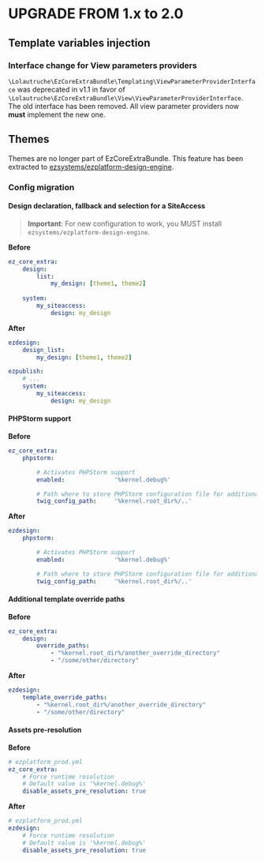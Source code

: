 # UPGRADE FROM 1.x to 2.0

## Template variables injection
### Interface change for View parameters providers

`\Lolautruche\EzCoreExtraBundle\Templating\ViewParameterProviderInterface` was deprecated in v1.1 in favor of
`\Lolautruche\EzCoreExtraBundle\View\ViewParameterProviderInterface`.
The old interface has been removed. All view parameter providers now **must** implement the new one.

## Themes
Themes are no longer part of EzCoreExtraBundle. 
This feature has been extracted to [ezsystems/ezplatform-design-engine](https://github.com/ezsystems/ezplatform-design-engine).

### Config migration
#### Design declaration, fallback and selection for a SiteAccess

> **Important**: For new configuration to work, you MUST install `ezsystems/ezplatform-design-engine`.

**Before**
```yaml
ez_core_extra:
    design:
        list:
            my_design: [theme1, theme2]
            
    system:
        my_siteaccess:
            design: my_design
```

**After**
```yaml
ezdesign:
    design_list:
        my_design: [theme1, theme2]

ezpublish:
    # ...
    system:
        my_siteaccess:
            design: my_design
```

#### PHPStorm support
**Before**
```yaml
ez_core_extra:
    phpstorm:

        # Activates PHPStorm support
        enabled:              '%kernel.debug%'

        # Path where to store PHPStorm configuration file for additional Twig namespaces (ide-twig.json).
        twig_config_path:     '%kernel.root_dir%/..'
```

**After**
```yaml
ezdesign:
    phpstorm:

        # Activates PHPStorm support
        enabled:              '%kernel.debug%'

        # Path where to store PHPStorm configuration file for additional Twig namespaces (ide-twig.json).
        twig_config_path:     '%kernel.root_dir%/..'
```

#### Additional template override paths

**Before**
```yaml
ez_core_extra:
    design:
        override_paths:
            - "%kernel.root_dir%/another_override_directory"
            - "/some/other/directory"
```

**After**
```yaml
ezdesign:
    template_override_paths:
        - "%kernel.root_dir%/another_override_directory"
        - "/some/other/directory"
```

#### Assets pre-resolution
**Before**
```yaml
# ezplatform_prod.yml
ez_core_extra:
    # Force runtime resolution
    # Default value is '%kernel.debug%'
    disable_assets_pre_resolution: true
```

**After**
```yaml
# ezplatform_prod.yml
ezdesign:
    # Force runtime resolution
    # Default value is '%kernel.debug%'
    disable_assets_pre_resolution: true
```
